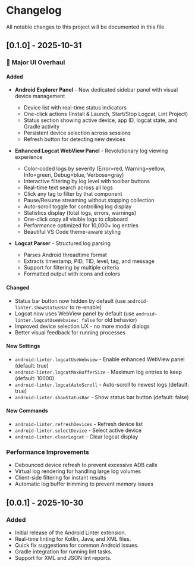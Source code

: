 # Changelog

All notable changes to this project will be documented in this file.

## [0.1.0] - 2025-10-31

### 🎉 Major UI Overhaul

#### Added
- **Android Explorer Panel** - New dedicated sidebar panel with visual device management
  - Device list with real-time status indicators
  - One-click actions (Install & Launch, Start/Stop Logcat, Lint Project)
  - Status section showing active device, app ID, logcat state, and Gradle activity
  - Persistent device selection across sessions
  - Refresh button for detecting new devices

- **Enhanced Logcat WebView Panel** - Revolutionary log viewing experience
  - Color-coded logs by severity (Error=red, Warning=yellow, Info=green, Debug=blue, Verbose=gray)
  - Interactive filtering by log level with toolbar buttons
  - Real-time text search across all logs
  - Click any tag to filter by that component
  - Pause/Resume streaming without stopping collection
  - Auto-scroll toggle for controlling log display
  - Statistics display (total logs, errors, warnings)
  - One-click copy all visible logs to clipboard
  - Performance optimized for 10,000+ log entries
  - Beautiful VS Code theme-aware styling

- **Logcat Parser** - Structured log parsing
  - Parses Android threadtime format
  - Extracts timestamp, PID, TID, level, tag, and message
  - Support for filtering by multiple criteria
  - Formatted output with icons and colors

#### Changed
- Status bar button now hidden by default (use `android-linter.showStatusBar` to re-enable)
- Logcat now uses WebView panel by default (use `android-linter.logcatUseWebview: false` for old behavior)
- Improved device selection UX - no more modal dialogs
- Better visual feedback for running processes

#### New Settings
- `android-linter.logcatUseWebview` - Enable enhanced WebView panel (default: true)
- `android-linter.logcatMaxBufferSize` - Maximum log entries to keep (default: 10000)
- `android-linter.logcatAutoScroll` - Auto-scroll to newest logs (default: true)
- `android-linter.showStatusBar` - Show status bar button (default: false)

#### New Commands
- `android-linter.refreshDevices` - Refresh device list
- `android-linter.selectDevice` - Select active device
- `android-linter.clearLogcat` - Clear logcat display

### Performance Improvements
- Debounced device refresh to prevent excessive ADB calls
- Virtual log rendering for handling large log volumes
- Client-side filtering for instant results
- Automatic log buffer trimming to prevent memory issues

## [0.0.1] - 2025-10-30

### Added

- Initial release of the Android Linter extension.
- Real-time linting for Kotlin, Java, and XML files.
- Quick fix suggestions for common Android issues.
- Gradle integration for running lint tasks.
- Support for XML and JSON lint reports.
